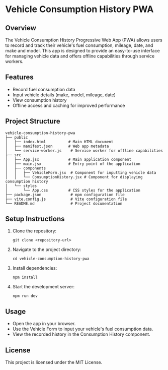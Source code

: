 # Vehicle Consumption History PWA

## Overview
The Vehicle Consumption History Progressive Web App (PWA) allows users to record and track their vehicle's fuel consumption, mileage, date, and make and model. This app is designed to provide an easy-to-use interface for managing vehicle data and offers offline capabilities through service workers.

## Features
- Record fuel consumption data
- Input vehicle details (make, model, mileage, date)
- View consumption history
- Offline access and caching for improved performance

## Project Structure
```
vehicle-consumption-history-pwa
├── public
│   ├── index.html          # Main HTML document
│   ├── manifest.json       # Web app metadata
│   └── service-worker.js    # Service worker for offline capabilities
├── src
│   ├── App.jsx             # Main application component
│   ├── main.jsx            # Entry point of the application
│   ├── components
│   │   ├── VehicleForm.jsx  # Component for inputting vehicle data
│   │   └── ConsumptionHistory.jsx # Component for displaying consumption history
│   └── styles
│       └── App.css         # CSS styles for the application
├── package.json             # npm configuration file
├── vite.config.js           # Vite configuration file
└── README.md                # Project documentation
```

## Setup Instructions
1. Clone the repository:
   ```
   git clone <repository-url>
   ```
2. Navigate to the project directory:
   ```
   cd vehicle-consumption-history-pwa
   ```
3. Install dependencies:
   ```
   npm install
   ```
4. Start the development server:
   ```
   npm run dev
   ```

## Usage
- Open the app in your browser.
- Use the Vehicle Form to input your vehicle's fuel consumption data.
- View the recorded history in the Consumption History component.

## License
This project is licensed under the MIT License.